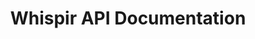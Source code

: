 ---
title: Whispir API Documentation

language_tabs:
  - go: json
  - xml

toc_footers:
  - <a href='http://developer.whispir.com'>Sign Up for a Developer Key</a>
  - <a href='http://github.com/tripit/slate'>Documentation Powered by Slate</a>

includes:
  - intro
  - api-access
  - rate-limiting
  - messages
  - other

search: true
---